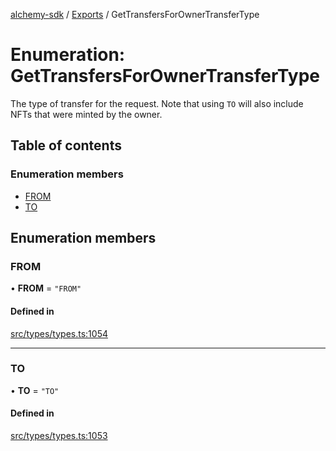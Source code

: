 [alchemy-sdk](../README.md) / [Exports](../modules.md) / GetTransfersForOwnerTransferType

# Enumeration: GetTransfersForOwnerTransferType

The type of transfer for the request. Note that using `TO` will also include
NFTs that were minted by the owner.

## Table of contents

### Enumeration members

- [FROM](GetTransfersForOwnerTransferType.md#from)
- [TO](GetTransfersForOwnerTransferType.md#to)

## Enumeration members

### FROM

• **FROM** = `"FROM"`

#### Defined in

[src/types/types.ts:1054](https://github.com/alchemyplatform/alchemy-sdk-js/blob/340ad5a/src/types/types.ts#L1054)

___

### TO

• **TO** = `"TO"`

#### Defined in

[src/types/types.ts:1053](https://github.com/alchemyplatform/alchemy-sdk-js/blob/340ad5a/src/types/types.ts#L1053)
